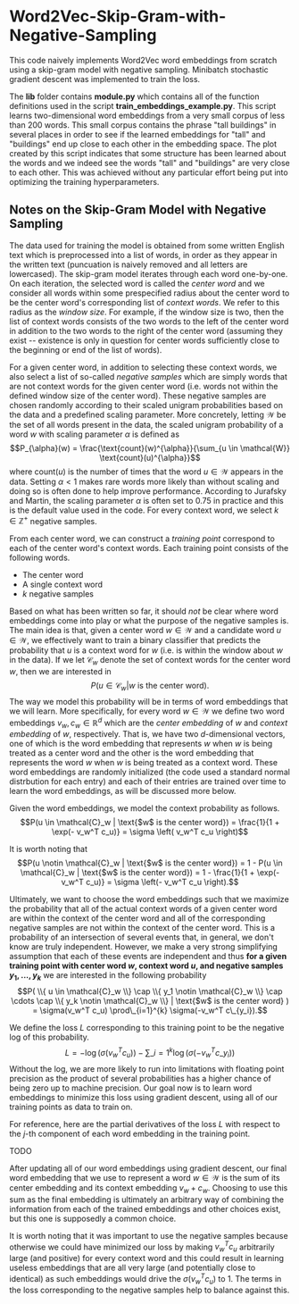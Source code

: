 # Word2Vec-Skip-Gram-with-Negative-Sampling

This code naively implements Word2Vec word embeddings from scratch using a skip-gram model with negative sampling. Minibatch stochastic gradient descent was implemented to train the loss.

The **lib** folder contains **module.py** which contains all of the function definitions used in the script **train_embeddings_example.py**. This script learns two-dimensional word embeddings from a very small corpus of less than 200 words. This small corpus contains the phrase "tall buildings" in several places in order to see if the learned embeddings for "tall" and "buildings" end up close to each other in the embedding space. The plot created by this script indicates that some structure has been learned about the words and we indeed see the words "tall" and "buildings" are very close to each other. This was achieved without any particular effort being put into optimizing the training hyperparameters.  

## Notes on the Skip-Gram Model with Negative Sampling

The data used for training the model is obtained from some written English text which is preprocessed into a list of words, in order as they appear in the written text (puncuation is naively removed and all letters are lowercased). The skip-gram model iterates through each word one-by-one. On each iteration, the selected word is called the *center word* and we consider all words within some prespecified radius about the center word to be the center word's corresponding list of *context words*. We refer to this radius as the *window size*. For example, if the window size is two, then the list of context words consists of the two words to the left of the center word in addition to the two words to the right of the center word (assuming they exist -- existence is only in question for center words sufficiently close to the beginning or end of the list of words). 

For a given center word, in addition to selecting these context words, we also select a list of so-called *negative samples* which are simply words that are not context words for the given center word (i.e. words not within the defined window size of the center word). These negative samples are chosen randomly according to their scaled unigram probabilities based on the data and a predefined scaling parameter. More concretely, letting $\mathcal{W}$ be the set of all words present in the data, the scaled unigram probability of a word $w$ with scaling parameter $\alpha$ is defined as $$P_{\alpha}(w) = \frac{\text{count}(w)^{\alpha}}{\sum_{u \in \mathcal{W}} \text{count}(u)^{\alpha}}$$ where $\text{count}(u)$ is the number of times that the word $u \in \mathcal{W}$ appears in the data. Setting $\alpha < 1$ makes rare words more likely than without scaling and doing so is often done to help improve performance. According to Jurafsky and Martin, the scaling parameter $\alpha$ is often set to $0.75$ in practice and this is the default value used in the code. For every context word, we select $k \in \mathbb{Z}^+$ negative samples. 

From each center word, we can construct a *training point* correspond to each of the center word's context words. Each training point consists of the following words.
- The center word
- A single context word
- $k$ negative samples

Based on what has been written so far, it should *not* be clear where word embeddings come into play or what the purpose of the negative samples is. The main idea is that, given a center word $w \in \mathcal{W}$ and a candidate word $u \in \mathcal{W}$, we effectively want to train a binary classifier that predicts the probability that $u$ is a context word for $w$ (i.e. is within the window about $w$ in the data). If we let $\mathcal{C}_w$ denote the set of context words for the center word $w$, then we are interested in $$P(u \in \mathcal{C}_w | \text{$w$ is the center word}).$$ The way we model this probability will be in terms of word embeddings that we will learn. More specifically, for every word $w \in \mathcal{W}$ we define two word embeddings $v_w, c_w \in \mathbb{R}^d$ which are the *center embedding* of $w$ and *context embedding* of $w$, respectively. That is, we have two $d$-dimensional vectors, one of which is the word embedding that represents $w$ when $w$ is being treated as a center word and the other is the word embedding that represents the word $w$ when $w$ is being treated as a context word. These word embeddings are randomly initialized (the code used a standard normal distrbution for each entry) and each of their entries are trained over time to learn the word embeddings, as will be discussed more below. 

Given the word embeddings, we model the context probability as follows. $$P(u \in \mathcal{C}_w | \text{$w$ is the center word}) = \frac{1}{1 + \exp(- v_w^T c_u)} = \sigma \left( v_w^T c_u \right)$$ 

It is worth noting that $$P(u \notin \mathcal{C}_w | \text{$w$ is the center word}) = 1 - P(u \in \mathcal{C}_w | \text{$w$ is the center word}) = 1 - \frac{1}{1 + \exp(- v_w^T c_u)} = \sigma \left(- v_w^T c_u \right).$$ 

Ultimately, we want to choose the word embeddings such that we maximize the probability that all of the actual context words of a given center word are within the context of the center word and all of the corresponding negative samples are not within the context of the center word. This is a probability of an intersection of several events that, in general, we don't know are truly independent. However, we make a very strong simplifying assumption that each of these events are independent and thus **for a given training point with center word $w$, context word $u$, and negative samples $y_1, ..., y_k$** we are interested in the following probability $$P( \\{ u \in \mathcal{C}_w \\} \cap \\{ y_1 \notin \mathcal{C}_w \\} \cap \cdots \cap \\{ y_k \notin \mathcal{C}_w \\} | \text{$w$ is the center word} ) = \sigma(v_w^T c_u) \prod\_{i=1}^{k} \sigma(-v_w^T c\_{y_i}).$$

We define the loss $L$ corresponding to this training point to be the negative log of this probability. $$L = - \log(\sigma(v_w^T c_u)) - \sum\_{i=1}^{k} \log(\sigma(-v_w^T c\_{y_i})) $$ Without the log, we are more likely to run into limitations with floating point precision as the product of several probabilities has a higher chance of being zero up to machine precision. Our goal now is to learn word embeddings to minimize this loss using gradient descent, using all of our training points as data to train on.

For reference, here are the partial derivatives of the loss $L$ with respect to the $j$-th component of each word embedding in the training point.

TODO

After updating all of our word embeddings using gradient descent, our final word embedding that we use to represent a word $w \in \mathcal{W}$ is the sum of its center embedding and its context embedding $v_w + c_w$. Choosing to use this sum as the final embedding is ultimately an arbitrary way of combining the information from each of the trained embeddings and other choices exist, but this one is supposedly a common choice. 

It is worth noting that it was important to use the negative samples because otherwise we could have minimized our loss by making $v_w^T c_u$ arbitrarily large (and positive) for every context word and this could result in learning useless embeddings that are all very large (and potentially close to identical) as such embeddings would drive the $\sigma(v_w^T c_u)$ to $1$. The terms in the loss corresponding to the negative samples help to balance against this.
